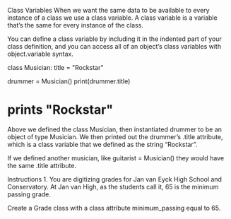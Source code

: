 Class Variables
When we want the same data to be available to every instance of a class we use a class variable. A class variable is a variable that’s the same for every instance of the class.

You can define a class variable by including it in the indented part of your class definition, and you can access all of an object’s class variables with object.variable syntax.

class Musician:
  title = "Rockstar"

drummer = Musician()
print(drummer.title)
# prints "Rockstar"
Above we defined the class Musician, then instantiated drummer to be an object of type Musician. We then printed out the drummer’s .title attribute, which is a class variable that we defined as the string “Rockstar”.

If we defined another musician, like guitarist = Musician() they would have the same .title attribute.

Instructions
1.
You are digitizing grades for Jan van Eyck High School and Conservatory. At Jan van High, as the students call it, 65 is the minimum passing grade.

Create a Grade class with a class attribute minimum_passing equal to 65.
